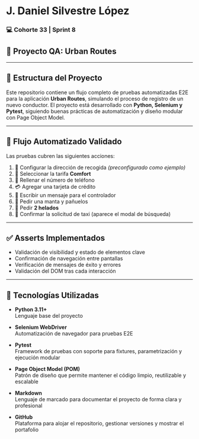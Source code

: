 #  J. Daniel Silvestre López  
###   💻        **Cohorte 33 | Sprint 8**

## 🧪 Proyecto QA: Urban Routes  

---

## 📁 Estructura del Proyecto


Este repositorio contiene un flujo completo de pruebas automatizadas E2E para la aplicación **Urban Routes**, simulando el proceso de registro de un nuevo conductor. El proyecto está desarrollado con **Python, Selenium y Pytest**, siguiendo buenas prácticas de automatización y diseño modular con Page Object Model.

---
## 🚦 Flujo Automatizado Validado

Las pruebas cubren las siguientes acciones:

1. 📍 Configurar la dirección de recogida *(preconfigurado como ejemplo)*
2. 🚗 Seleccionar la tarifa **Comfort**
3. 📱 Rellenar el número de teléfono
4. 💳 Agregar una tarjeta de crédito
5. 💬 Escribir un mensaje para el controlador
6. 🧣 Pedir una manta y pañuelos
7. 🍦 Pedir **2 helados**
8. 🚕 Confirmar la solicitud de taxi (aparece el modal de búsqueda)

---

## ✅ Asserts Implementados

- Validación de visibilidad y estado de elementos clave  
- Confirmación de navegación entre pantallas  
- Verificación de mensajes de éxito y errores  
- Validación del DOM tras cada interacción

---
## 🧰 Tecnologías Utilizadas

- **Python 3.11+**  
  Lenguaje base del proyecto

- **Selenium WebDriver**  
  Automatización de navegador para pruebas E2E

- **Pytest**  
  Framework de pruebas con soporte para fixtures, parametrización y ejecución modular

- **Page Object Model (POM)**  
  Patrón de diseño que permite mantener el código limpio, reutilizable y escalable

- **Markdown**  
  Lenguaje de marcado para documentar el proyecto de forma clara y profesional
- **GitHub**  
  Plataforma para alojar el repositorio, gestionar versiones y mostrar el portafolio
